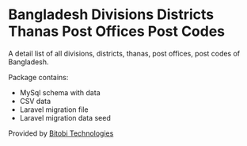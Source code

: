 # Bangladesh Divisions Districts Thanas Post Offices Post Codes
A detail list of all divisions, districts, thanas, post offices, post codes of Bangladesh.

Package contains:
* MySql schema with data
* CSV data
* Laravel migration file
* Laravel migration data seed

Provided by [Bitobi Technologies](https://www.bitobi.net)